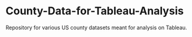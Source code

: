 # County-Data-for-Tableau-Analysis
Repository for various US county datasets meant for analysis on Tableau.
